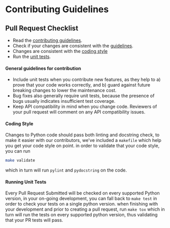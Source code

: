 <!--
  ~ ----------------------------------------------------------------------------
  ~ Copyright (C) 2021 Deepchecks (https://www.deepchecks.com)
  ~
  ~ This file is part of Deepchecks.
  ~ Deepchecks is distributed under the terms of the GNU Affero General
  ~ Public License (version 3 or later).
  ~ You should have received a copy of the GNU Affero General Public License
  ~ along with Deepchecks.  If not, see <http://www.gnu.org/licenses/>.
  ~ ----------------------------------------------------------------------------
  ~
-->
# Contributing Guidelines

## Pull Request Checklist
- Read the [contributing guidelines](https://github.com/deepchecks/deepchecks/blob/master/CONTRIBUTING.md).
- Check if your changes are consistent with the [guidelines](https://github.com/deepchecks/deepchecks/blob/master/CONTRIBUTING.md#general-guidelines-and-philosophy-for-contribution).
- Changes are consistent with the [coding style](https://github.com/deepchecks/deepchecks/blob/master/CONTRIBUTING.md#coding-style)
- Run the [unit tests](https://github.com/deepchecks/deepchecks/blob/master/CONTRIBUTING.md#running-unit-tests).




#### General guidelines for contribution

-   Include unit tests when you contribute new features, as they help to a) prove that your code works correctly, and b) guard against future breaking changes to lower the maintenance cost.
-   Bug fixes also generally require unit tests, because the presence of bugs usually indicates insufficient test coverage.
-   Keep API compatibility in mind when you change code. Reviewers of your pull request will comment on any API compatibility issues.

#### Coding Style
Changes to Python code should pass both linting and docstring check,
to make it easier with our contributors, we've included a `makefile` which help you get your code style on point.
in order to validate that your code style, you can run
 ```bash
make validate
``` 
which in turn will run `pylint` and `pydocstring` on the code.

#### Running Unit Tests
Every Pull Request Submitted will be checked on every supported Python version,
in your on-going development, you can fall back to `make test` in order to check your tests on a single python version.
when finishing with your development and prior to creating a pull request, run `make tox` which in turn will run the tests on every supported python version, thus validating that your PR tests will pass.

